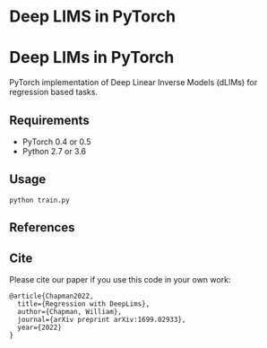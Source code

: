# Deep LIMS in PyTorch


Deep LIMs in PyTorch
====

PyTorch implementation of Deep Linear Inverse Models (dLIMs) for regression based tasks.

## Requirements

  * PyTorch 0.4 or 0.5
  * Python 2.7 or 3.6

## Usage

```python train.py```

## References

## Cite

Please cite our paper if you use this code in your own work:

```
@article{Chapman2022,
  title={Regression with DeepLims},
  author={Chapman, William},
  journal={arXiv preprint arXiv:1699.02933},
  year={2022}
}
```
